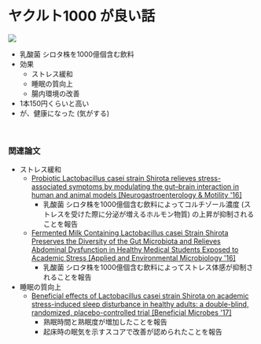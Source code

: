 # ヤクルト1000 が良い話

<img src="https://news.nissyoku.co.jp/wp-content/uploads/2023/11/564598.jpg" class="img-60" />

- 乳酸菌 シロタ株を1000億個含む飲料
- 効果
  - ストレス緩和
  - 睡眠の質向上
  - 腸内環境の改善
- 1本150円くらいと高い
- が、健康になった (気がする)

<br/>

### 関連論文

- ストレス緩和
  - [Probiotic Lactobacillus casei strain Shirota relieves stress-associated symptoms by modulating the gut–brain interaction in human and animal models [Neurogastroenterology & Motility '16]](https://pubmed.ncbi.nlm.nih.gov/26896291/)
    - 乳酸菌 シロタ株を1000億個含む飲料によってコルチゾール濃度 (ストレスを受けた際に分泌が増えるホルモン物質) の上昇が抑制されることを報告
  - [Fermented Milk Containing Lactobacillus casei Strain Shirota Preserves the Diversity of the Gut Microbiota and Relieves Abdominal Dysfunction in Healthy Medical Students Exposed to Academic Stress [Applied and Environmental Microbiology '16]](https://pubmed.ncbi.nlm.nih.gov/27208120/)
    - 乳酸菌 シロタ株を1000億個含む飲料によってストレス体感が抑制されることを報告
- 睡眠の質向上
  - [Beneficial effects of Lactobacillus casei strain Shirota on academic stress-induced sleep disturbance in healthy adults: a double-blind, randomized, placebo-controlled trial [Beneficial Microbes '17]](https://pubmed.ncbi.nlm.nih.gov/28443383/)
    - 熟眠時間と熟眠度が増加したことを報告
    - 起床時の眠気を示すスコアで改善が認められたことを報告